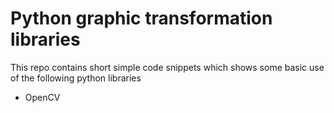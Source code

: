 # Python graphic transformation libraries 

This repo contains short simple code snippets which shows some basic use of the following python libraries
* OpenCV
